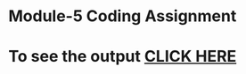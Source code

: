 # Module-5 Coding Assignment


# To see the output [CLICK HERE](https://pratik02071998.github.io/HTML-CSS-and-Javascript-for-Web-Developers/Assignments/Module-5/index.html)


